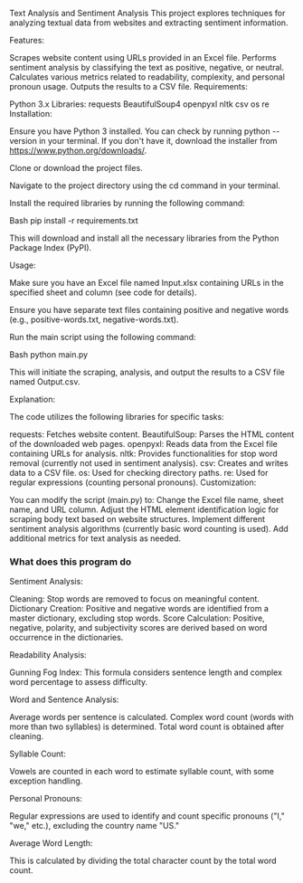 Text Analysis and Sentiment Analysis
This project explores techniques for analyzing textual data from websites and extracting sentiment information.

Features:

Scrapes website content using URLs provided in an Excel file.
Performs sentiment analysis by classifying the text as positive, negative, or neutral.
Calculates various metrics related to readability, complexity, and personal pronoun usage.
Outputs the results to a CSV file.
Requirements:

Python 3.x
Libraries:
requests
BeautifulSoup4
openpyxl
nltk
csv
os
re
Installation:

Ensure you have Python 3 installed. You can check by running python --version in your terminal. If you don't have it, download the installer from https://www.python.org/downloads/.

Clone or download the project files.

Navigate to the project directory using the cd command in your terminal.

Install the required libraries by running the following command:

Bash
pip install -r requirements.txt


This will download and install all the necessary libraries from the Python Package Index (PyPI).

Usage:

Make sure you have an Excel file named Input.xlsx containing URLs in the specified sheet and column (see code for details).

Ensure you have separate text files containing positive and negative words (e.g., positive-words.txt, negative-words.txt).

Run the main script using the following command:

Bash
python main.py


This will initiate the scraping, analysis, and output the results to a CSV file named Output.csv.

Explanation:

The code utilizes the following libraries for specific tasks:

requests: Fetches website content.
BeautifulSoup: Parses the HTML content of the downloaded web pages.
openpyxl: Reads data from the Excel file containing URLs for analysis.
nltk: Provides functionalities for stop word removal (currently not used in sentiment analysis).
csv: Creates and writes data to a CSV file.
os: Used for checking directory paths.
re: Used for regular expressions (counting personal pronouns).
Customization:

You can modify the script (main.py) to:
Change the Excel file name, sheet name, and URL column.
Adjust the HTML element identification logic for scraping body text based on website structures.
Implement different sentiment analysis algorithms (currently basic word counting is used).
Add additional metrics for text analysis as needed.

<h3>What does this program do</h3>
Sentiment Analysis:

Cleaning: Stop words are removed to focus on meaningful content.
Dictionary Creation: Positive and negative words are identified from a master dictionary, excluding stop words.
Score Calculation: Positive, negative, polarity, and subjectivity scores are derived based on word occurrence in the dictionaries.

Readability Analysis:

Gunning Fog Index: This formula considers sentence length and complex word percentage to assess difficulty.

Word and Sentence Analysis:

Average words per sentence is calculated.
Complex word count (words with more than two syllables) is determined.
Total word count is obtained after cleaning.

Syllable Count:

Vowels are counted in each word to estimate syllable count, with some exception handling.

Personal Pronouns:

Regular expressions are used to identify and count specific pronouns ("I," "we," etc.), excluding the country name "US."

Average Word Length:

This is calculated by dividing the total character count by the total word count.